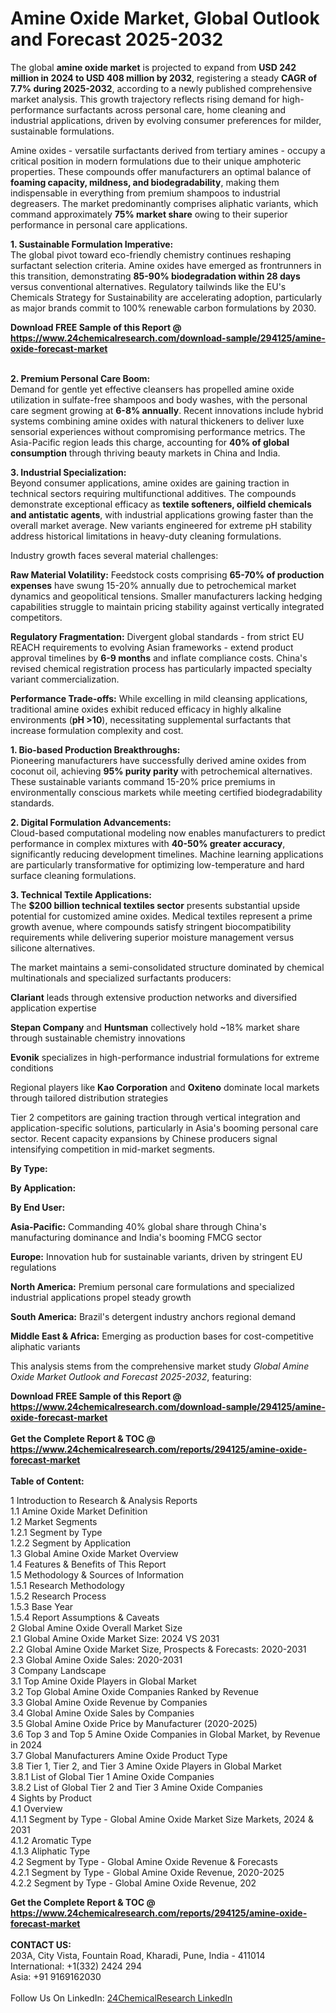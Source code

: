 <h1>Amine Oxide Market, Global Outlook and Forecast 2025-2032</h1><p>The global <strong>amine oxide market</strong> is projected to expand from <strong>USD 242 million in 2024 to USD 408 million by 2032</strong>, registering a steady <strong>CAGR of 7.7% during 2025-2032</strong>, according to a newly published comprehensive market analysis. This growth trajectory reflects rising demand for high-performance surfactants across personal care, home cleaning and industrial applications, driven by evolving consumer preferences for milder, sustainable formulations.</p><p>Amine oxides - versatile surfactants derived from tertiary amines - occupy a critical position in modern formulations due to their unique amphoteric properties. These compounds offer manufacturers an optimal balance of <strong>foaming capacity, mildness, and biodegradability</strong>, making them indispensable in everything from premium shampoos to industrial degreasers. The market predominantly comprises aliphatic variants, which command approximately <strong>75% market share</strong> owing to their superior performance in personal care applications.</p><p><strong>1. Sustainable Formulation Imperative:</strong><br>
The global pivot toward eco-friendly chemistry continues reshaping surfactant selection criteria. Amine oxides have emerged as frontrunners in this transition, demonstrating <strong>85-90% biodegradation within 28 days</strong> versus conventional alternatives. Regulatory tailwinds like the EU's Chemicals Strategy for Sustainability are accelerating adoption, particularly as major brands commit to 100% renewable carbon formulations by 2030.</p><div><b>Download FREE Sample of this Report @ 
            <a href="https://www.24chemicalresearch.com/download-sample/294125/amine-oxide-forecast-market">
            https://www.24chemicalresearch.com/download-sample/294125/amine-oxide-forecast-market</a></b></div><br><p><strong>2. Premium Personal Care Boom:</strong><br>
Demand for gentle yet effective cleansers has propelled amine oxide utilization in sulfate-free shampoos and body washes, with the personal care segment growing at <strong>6-8% annually</strong>. Recent innovations include hybrid systems combining amine oxides with natural thickeners to deliver luxe sensorial experiences without compromising performance metrics. The Asia-Pacific region leads this charge, accounting for <strong>40% of global consumption</strong> through thriving beauty markets in China and India.</p><p><strong>3. Industrial Specialization:</strong><br>
Beyond consumer applications, amine oxides are gaining traction in technical sectors requiring multifunctional additives. The compounds demonstrate exceptional efficacy as <strong>textile softeners, oilfield chemicals and antistatic agents</strong>, with industrial applications growing faster than the overall market average. New variants engineered for extreme pH stability address historical limitations in heavy-duty cleaning formulations.</p><p>Industry growth faces several material challenges:</p><p><strong>Raw Material Volatility:</strong> Feedstock costs comprising <strong>65-70% of production expenses</strong> have swung 15-20% annually due to petrochemical market dynamics and geopolitical tensions. Smaller manufacturers lacking hedging capabilities struggle to maintain pricing stability against vertically integrated competitors.</p><p><strong>Regulatory Fragmentation:</strong> Divergent global standards - from strict EU REACH requirements to evolving Asian frameworks - extend product approval timelines by <strong>6-9 months</strong> and inflate compliance costs. China's revised chemical registration process has particularly impacted specialty variant commercialization.</p><p><strong>Performance Trade-offs:</strong> While excelling in mild cleansing applications, traditional amine oxides exhibit reduced efficacy in highly alkaline environments (<strong>pH &gt;10</strong>), necessitating supplemental surfactants that increase formulation complexity and cost.</p><p><strong>1. Bio-based Production Breakthroughs:</strong><br>
Pioneering manufacturers have successfully derived amine oxides from coconut oil, achieving <strong>95% purity parity</strong> with petrochemical alternatives. These sustainable variants command 15-20% price premiums in environmentally conscious markets while meeting certified biodegradability standards.</p><p><strong>2. Digital Formulation Advancements:</strong><br>
Cloud-based computational modeling now enables manufacturers to predict performance in complex mixtures with <strong>40-50% greater accuracy</strong>, significantly reducing development timelines. Machine learning applications are particularly transformative for optimizing low-temperature and hard surface cleaning formulations.</p><p><strong>3. Technical Textile Applications:</strong><br>
The <strong>$200 billion technical textiles sector</strong> presents substantial upside potential for customized amine oxides. Medical textiles represent a prime growth avenue, where compounds satisfy stringent biocompatibility requirements while delivering superior moisture management versus silicone alternatives.</p><p>The market maintains a semi-consolidated structure dominated by chemical multinationals and specialized surfactants producers:</p><p><strong>Clariant</strong> leads through extensive production networks and diversified application expertise</p><p><strong>Stepan Company</strong> and <strong>Huntsman</strong> collectively hold ~18% market share through sustainable chemistry innovations</p><p><strong>Evonik</strong> specializes in high-performance industrial formulations for extreme conditions</p><p>Regional players like <strong>Kao Corporation</strong> and <strong>Oxiteno</strong> dominate local markets through tailored distribution strategies</p><p>Tier 2 competitors are gaining traction through vertical integration and application-specific solutions, particularly in Asia's booming personal care sector. Recent capacity expansions by Chinese producers signal intensifying competition in mid-market segments.</p><p><strong>By Type:</strong></p><p><strong>By Application:</strong></p><p><strong>By End User:</strong></p><p><strong>Asia-Pacific:</strong> Commanding 40% global share through China's manufacturing dominance and India's booming FMCG sector</p><p><strong>Europe:</strong> Innovation hub for sustainable variants, driven by stringent EU regulations</p><p><strong>North America:</strong> Premium personal care formulations and specialized industrial applications propel steady growth</p><p><strong>South America:</strong> Brazil's detergent industry anchors regional demand</p><p><strong>Middle East &amp; Africa:</strong> Emerging as production bases for cost-competitive aliphatic variants</p><p>This analysis stems from the comprehensive market study <em>Global Amine Oxide Market Outlook and Forecast 2025-2032</em>, featuring:</p><div><b>Download FREE Sample of this Report @ 
            <a href="https://www.24chemicalresearch.com/download-sample/294125/amine-oxide-forecast-market">
            https://www.24chemicalresearch.com/download-sample/294125/amine-oxide-forecast-market</a></b></div><br><div><b>Get the Complete Report & TOC @ 
            <a href="https://www.24chemicalresearch.com/reports/294125/amine-oxide-forecast-market">
            https://www.24chemicalresearch.com/reports/294125/amine-oxide-forecast-market</a></b></div><br>
            <b>Table of Content:</b><p>1 Introduction to Research & Analysis Reports<br />
 1.1 Amine Oxide Market Definition<br />
 1.2 Market Segments<br />
 1.2.1 Segment by Type<br />
 1.2.2 Segment by Application<br />
 1.3 Global Amine Oxide Market Overview<br />
 1.4 Features & Benefits of This Report<br />
 1.5 Methodology & Sources of Information<br />
 1.5.1 Research Methodology<br />
 1.5.2 Research Process<br />
 1.5.3 Base Year<br />
 1.5.4 Report Assumptions & Caveats<br />
2 Global Amine Oxide Overall Market Size<br />
 2.1 Global Amine Oxide Market Size: 2024 VS 2031<br />
 2.2 Global Amine Oxide Market Size, Prospects & Forecasts: 2020-2031<br />
 2.3 Global Amine Oxide Sales: 2020-2031<br />
3 Company Landscape<br />
 3.1 Top Amine Oxide Players in Global Market<br />
 3.2 Top Global Amine Oxide Companies Ranked by Revenue<br />
 3.3 Global Amine Oxide Revenue by Companies<br />
 3.4 Global Amine Oxide Sales by Companies<br />
 3.5 Global Amine Oxide Price by Manufacturer (2020-2025)<br />
 3.6 Top 3 and Top 5 Amine Oxide Companies in Global Market, by Revenue in 2024<br />
 3.7 Global Manufacturers Amine Oxide Product Type<br />
 3.8 Tier 1, Tier 2, and Tier 3 Amine Oxide Players in Global Market<br />
 3.8.1 List of Global Tier 1 Amine Oxide Companies<br />
 3.8.2 List of Global Tier 2 and Tier 3 Amine Oxide Companies<br />
4 Sights by Product<br />
 4.1 Overview<br />
 4.1.1 Segment by Type - Global Amine Oxide Market Size Markets, 2024 & 2031<br />
 4.1.2 Aromatic Type<br />
 4.1.3 Aliphatic Type<br />
 4.2 Segment by Type - Global Amine Oxide Revenue & Forecasts<br />
 4.2.1 Segment by Type - Global Amine Oxide Revenue, 2020-2025<br />
 4.2.2 Segment by Type - Global Amine Oxide Revenue, 202</p><div><b>Get the Complete Report & TOC @ 
            <a href="https://www.24chemicalresearch.com/reports/294125/amine-oxide-forecast-market">
            https://www.24chemicalresearch.com/reports/294125/amine-oxide-forecast-market</a></b></div><br><b>CONTACT US:</b><br>
            203A, City Vista, Fountain Road, Kharadi, Pune, India - 411014<br>
            International: +1(332) 2424 294<br>
            Asia: +91 9169162030 <br><br>
            Follow Us On LinkedIn: <a href="https://www.linkedin.com/company/24chemicalresearch/">24ChemicalResearch LinkedIn</a>